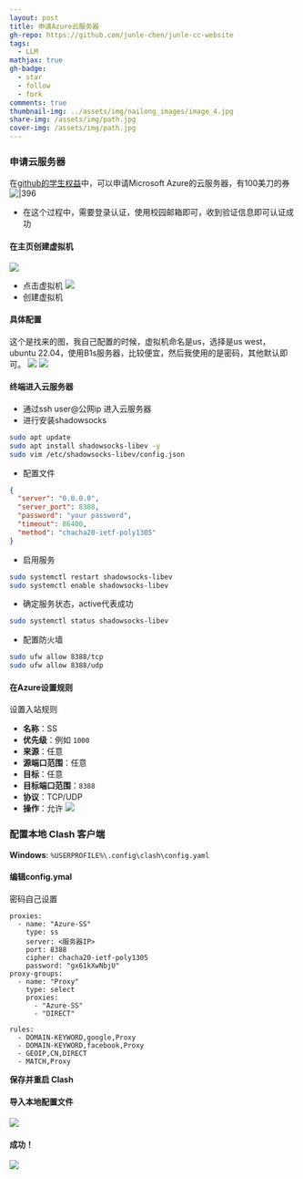 ```yaml
---
layout: post
title: 申请Azure云服务器
gh-repo: https://github.com/junle-chen/junle-cc-website
tags:
  - LLM
mathjax: true
gh-badge:
  - star
  - follow
  - fork
comments: true
thumbnail-img: ../assets/img/nailong_images/image_4.jpg
share-img: /assets/img/path.jpg
cover-img: /assets/img/path.jpg
---
```



### 申请云服务器

在[github的学生权益](https://education.github.com/pack)中，可以申请Microsoft Azure的云服务器，有100美刀的券
![|396](../assets/img/Pasted%20image%2020241129185700.png)

- 在这个过程中，需要登录认证，使用校园邮箱即可，收到验证信息即可认证成功

#### 在主页创建虚拟机

![](../assets/img/Pasted%20image%2020241129190406.png)

- 点击虚拟机
  ![](../assets/img/1732878296636.png)
- 创建虚拟机

#### 具体配置

这个是找来的图，我自己配置的时候，虚拟机命名是us，选择是us west，ubuntu 22.04，使用B1s服务器，比较便宜，然后我使用的是密码，其他默认即可。
![](../assets/img/Pasted%20image%2020241129190909.png)
![](../assets/img/Pasted%20image%2020241129190934.png)

#### 终端进入云服务器

- 通过ssh user@公网ip 进入云服务器
- 进行安装shadowsocks

```bash
sudo apt update
sudo apt install shadowsocks-libev -y
sudo vim /etc/shadowsocks-libev/config.json
```

- 配置文件

```json
{
  "server": "0.0.0.0", 
  "server_port": 8388,
  "password": "your password",
  "timeout": 86400,
  "method": "chacha20-ietf-poly1305"
}

```

- 启用服务

```bash
sudo systemctl restart shadowsocks-libev
sudo systemctl enable shadowsocks-libev
```

- 确定服务状态，active代表成功

```bash
sudo systemctl status shadowsocks-libev
```

- 配置防火墙

```bash
sudo ufw allow 8388/tcp
sudo ufw allow 8388/udp

```

#### 在Azure设置规则

设置入站规则

- **名称**：SS
- **优先级**：例如 `1000`
- **来源**：任意
- **源端口范围**：任意
- **目标**：任意
- **目标端口范围**：`8388`
- **协议**：TCP/UDP
- **操作**：允许
  ![](../assets/img/1732879013020.png)

### 配置本地 Clash 客户端

**Windows**: `%USERPROFILE%\.config\clash\config.yaml`

#### 编辑config.ymal

密码自己设置

```ymal
proxies:
  - name: "Azure-SS"
    type: ss
    server: <服务器IP>
    port: 8388
    cipher: chacha20-ietf-poly1305
    password: "gx61kXwNbjU"
proxy-groups:
  - name: "Proxy"
    type: select
    proxies:
      - "Azure-SS"
      - "DIRECT"

rules:
  - DOMAIN-KEYWORD,google,Proxy
  - DOMAIN-KEYWORD,facebook,Proxy
  - GEOIP,CN,DIRECT
  - MATCH,Proxy

```

**保存并重启 Clash**

#### 导入本地配置文件

![](../assets/img/Pasted%20image%2020241129191925.png)

#### 成功！

![](../assets/img/Pasted%20image%2020241129191940.png)
